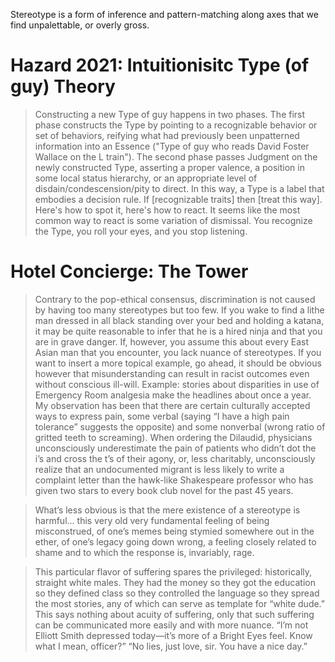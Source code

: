 Stereotype is a form of inference and pattern-matching along axes that we find unpalettable, or overly gross.
# Hazard 2021: Intuitionisitc Type (of guy) Theory
> Constructing a new Type of guy happens in two phases. The first phase constructs the Type by pointing to a recognizable behavior or set of behaviors, reifying what had previously been unpatterned information into an Essence ("Type of guy who reads David Foster Wallace on the L train"). The second phase passes Judgment on the newly constructed Type, asserting a proper valence, a position in some local status hierarchy, or an appropriate level of disdain/condescension/pity to direct. In this way, a Type is a label that embodies a decision rule. If [recognizable traits] then [treat this way]. Here's how to spot it, here's how to react. It seems like the most common way to react is some variation of dismissal. You recognize the Type, you roll your eyes, and you stop listening.

# Hotel Concierge: The Tower
> Contrary to the pop-ethical consensus, discrimination is not caused by having too many stereotypes but too few. If you wake to find a lithe man dressed in all black standing over your bed and holding a katana, it may be quite reasonable to infer that he is a hired ninja and that you are in grave danger. If, however, you assume this about every East Asian man that you encounter, you lack nuance of stereotypes. If you want to insert a more topical example, go ahead, it should be obvious however that misunderstanding can result in racist outcomes even without conscious ill-will. Example: stories about disparities in use of Emergency Room analgesia make the headlines about once a year. My observation has been that there are certain culturally accepted ways to express pain, some verbal (saying “I have a high pain tolerance” suggests the opposite) and some nonverbal (wrong ratio of gritted teeth to screaming). When ordering the Dilaudid, physicians unconsciously underestimate the pain of patients who didn’t dot the i’s and cross the t’s of their agony, or, less charitably, unconsciously realize that an undocumented migrant is less likely to write a complaint letter than the hawk-like Shakespeare professor who has given two stars to every book club novel for the past 45 years.

> What’s less obvious is that the mere existence of a stereotype is harmful... this very old very fundamental feeling of being misconstrued, of one’s memes being stymied somewhere out in the ether, of one’s legacy going down wrong, a feeling closely related to shame and to which the response is, invariably, rage.

> This particular flavor of suffering spares the privileged: historically, straight white males. They had the money so they got the education so they defined class so they controlled the language so they spread the most stories, any of which can serve as template for “white dude.” This says nothing about acuity of suffering, only that such suffering can be communicated more easily and with more nuance. “I’m not Elliott Smith depressed today—it’s more of a Bright Eyes feel. Know what I mean, officer?” “No lies, just love, sir. You have a nice day.”